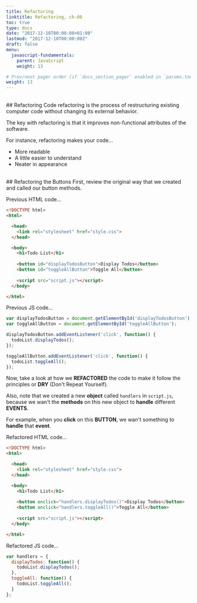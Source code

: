 ```yaml
---
title: Refactoring
linktitle: Refactoring, ch-08
toc: true
type: docs
date: "2017-12-10T00:00:00+01:00"
lastmod: "2017-12-10T00:00:00Z"
draft: false
menu:
  javascript-fundamentals:
    parent: JavaScript
    weight: 13

# Prev/next pager order (if `docs_section_pager` enabled in `params.toml`)
weight: 13
---
```


<br>
## Refactoring
Code refactoring is the process of restructuring existing computer code without changing its external behavior.  

The key with refactoring is that it improves non-functional attributes of the software.  

For instance, refactoring makes your code...  

- More readable  
- A little easier to understand  
- Neater in appearance  

<br>
## Refactoring the Buttons
First, review the original way that we created and called our button methods.  

Previous HTML code...  
```html
<!DOCTYPE html>
<html>

  <head>
    <link rel="stylesheet" href="style.css">
  </head>

  <body>
    <h1>Todo List</h1>
    
    <button id="displayTodosButton">Display Todos</button>
    <button id="toggleAllButton">Toggle All</button>
    
    <script src="script.js"></script>
  </body>

</html>
```

Previous JS code...  
```javascript
var displayTodosButton = document.getElementById('displayTodosButton');
var toggleAllButton = document.getElementById('toggleAllButton');

displayTodosButton.addEventListener('click', function() {
  todoList.displayTodos();
});

toggleAllButton.addEventListener('click', function() {
  todoList.toggleAll();
});
```

Now, take a look at how we **REFACTORED** the code to make it follow the principles or **DRY** (Don't Repeat Yourself).  

Also, note that we created a new **object** called `handlers` in `script.js`, because we wan't the **methods** on this new object to **handle** different **EVENTS**.  

For example, when you **click** on this **BUTTON**, we wan't something to **handle** that **event**.  

Refactored HTML code...  
```html
<!DOCTYPE html>
<html>

  <head>
    <link rel="stylesheet" href="style.css">
  </head>

  <body>
    <h1>Todo List</h1>
    
    <button onclick="handlers.displayTodos()">Display Todos</button>
    <button onclick="handlers.toggleAll()">Toggle All</button>
    
    <script src="script.js"></script>
  </body>

</html>
```

Refactored JS code...  
```javascript
var handlers = {
  displayTodos: function() {
    todoList.displayTodos();
  },
  toggleAll: function() {
    todoList.toggleAll();
  }
};

```
